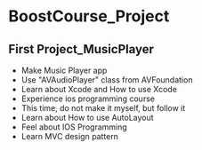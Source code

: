 # BoostCourse_Project
## First Project_MusicPlayer
- Make Music Player app
- Use "AVAudioPlayer" class from  AVFoundation
- Learn about Xcode and How to use Xcode
- Experience ios programming course
- This time, do not make it myself, but follow it
- Learn about How to use AutoLayout
- Feel about IOS Programming
- Learn MVC design pattern
